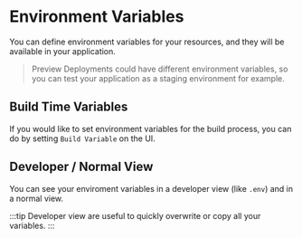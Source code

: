 # Environment Variables

You can define environment variables for your resources, and they will be available in your application.

> Preview Deployments could have different environment variables, so you can test your application as a staging environment for example.

## Build Time Variables

If you would like to set environment variables for the build process, you can do by setting `Build Variable` on the UI.


## Developer / Normal View

You can see your enviroment variables in a developer view (like `.env`) and in a normal view. 

:::tip
Developer view are useful to quickly overwrite or copy all your variables.
:::